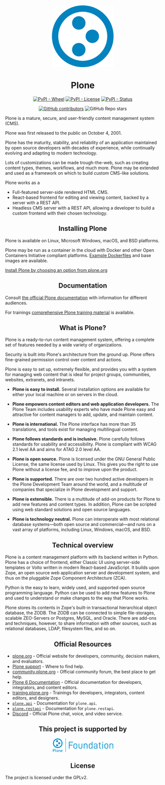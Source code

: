 <p align="center">
    <img alt="Plone Logo" width="200px" src="https://raw.githubusercontent.com/plone/.github/main/plone-logo.png">
</p>

<h1 align="center">
  Plone
</h1>

<div align="center">

[![PyPI - Wheel](https://img.shields.io/pypi/wheel/plone)](https://pypi.org/project/plone/)
[![PyPI - License](https://img.shields.io/pypi/l/plone)](https://pypi.org/project/plone/)
[![PyPI - Status](https://img.shields.io/pypi/status/plone)](https://pypi.org/project/plone/)

[![GitHub contributors](https://img.shields.io/github/contributors/plone/Products.CMFPlone)](https://github.com/plone/Products.CMFPlone)
![GitHub Repo stars](https://img.shields.io/github/stars/plone/Plone?style=flat-square)

</div>

Plone is a mature, secure, and user-friendly content management system (CMS).

Plone was first released to the public on October 4, 2001.

Plone has the maturity, stability, and reliability of an application maintained by open source developers with decades of experience, while continually evolving and adapting to modern technology.

Lots of customizations can be made trough-the-web, such as creating content types, themes, workflows, and much more.
Plone may be extended and used as a framework on which to build custom CMS-like solutions.

Plone works as a

- Full-featured server-side rendered HTML CMS.
- React-based frontend for editing and viewing content, backed by a server with a REST API.
- Headless CMS server with a REST API, allowing a developer to build a custom frontend with their chosen technology.


<h2 align="center">
  Installing Plone
</h2>

Plone is available on Linux, Microsoft Windows, macOS, and BSD platforms.

Plone may be run as a container in the cloud with Docker and other Open Containers Initiative compliant platforms.
[Example Dockerfiles](https://6.docs.plone.org/install/containers/images/index.html) and base images are available.

[Install Plone by choosing an option from plone.org](https://plone.org/download)


<h2 align="center">
  Documentation
</h2>

Consult [the official Plone documentation](https://6.docs.plone.org) with information for different audiences.

For trainings [comprehensive Plone training material](https://training.plone.org) is available.


<h2 align="center">
  What is Plone?
</h2>

Plone is a ready-to-run content management system, offering a complete set of features needed by a wide variety of organizations.

Security is built into Plone's architecture from the ground up.
Plone offers fine-grained permission control over content and actions.

Plone is easy to set up, extremely flexible,
and provides you with a system for managing web content that is ideal for project groups, communities, websites, extranets, and intranets.

- **Plone is easy to install.**
  Several installation options are available for either your local machine or on servers in the cloud.

- **Plone empowers content editors and web application developers.**
  The Plone Team includes usability experts who have made Plone easy and attractive for content managers to add, update, and maintain content.

- **Plone is international.**
  The Plone interface has more than 35 translations, and tools exist for managing multilingual content.

- **Plone follows standards and is inclusive.**
  Plone carefully follows standards for usability and accessibility.
  Plone is compliant with WCAG 2.1 level AA and aims for ATAG 2.0 level AA.

- **Plone is open source.**
  Plone is licensed under the GNU General Public License, the same license used by Linux.
  This gives you the right to use Plone without a license fee, and to improve upon the product.

- **Plone is supported.**
  There are over two hundred active developers in the Plone Development Team around the world, and a multitude of companies that specialize in Plone development and support.

- **Plone is extensible.**
  There is a multitude of add-on products for Plone to add new features and content types.
  In addition, Plone can be scripted using web standard solutions and open source languages.

- **Plone is technology neutral.**
  Plone can interoperate with most relational database systems—both open source and commercial—and runs on a vast array of
  platforms, including Linux, Windows, macOS, and BSD.


<h2 align="center">
Technical overview
</h2>

Plone is a content management platform with its backend written in Python.
Plone has a choice of frontend, either Classic UI using server-side templates or Volto written in modern React-based JavaScript.
It builds upon Zope, an open source web application server and development system, and thus on the pluggable Zope Component Architecture (ZCA).

Python is the easy to learn, widely used, and supported open source programming language.
Python can be used to add new features to Plone and used to understand or make changes to the way that Plone works.

Plone stores its contents in Zope's built-in transactional hierarchical object database, the ZODB.
The ZODB can be connected to simple file-storages, scalable ZEO-Servers or Postgres, MySQL, and Oracle.
There are add-ons and techniques, however, to share information with other sources, such as relational databases, LDAP, filesystem
files, and so on.


<h2 align="center">
Official Resources
</h2>

* [plone.org](https://plone.org/) - Official website for developers, community, decision makers, and evaluators.
* [Plone support](https://plone.org/support) - Where to find help.
* [community.plone.org](https://community.plone.org/) - Official community forum, the best place to get help.
* [Plone 6 Documentation](https://6.docs.plone.org/) - Official documentation for developers, integrators, and content editors.
* [training.plone.org](https://training.plone.org/) - Trainings for developers, integrators, content editors, and designers.
* [`plone.api`](https://6.docs.plone.org/develop/plone.api/docs/index.html) - Documentation for `plone.api`.
* [`plone.restapi`](https://plonerestapi.readthedocs.io/en/latest/) - Documentation for `plone.restapi`.
* [Discord](https://discord.gg/zFY3EBbjaj) - Official Plone chat, voice, and video service.

<h2 align="center">
This project is supported by
</h2>

<p align="center">
    <a href="https://plone.org/foundation/">
      <img alt="Plone Logo" width="200px" src="https://raw.githubusercontent.com/plone/.github/main/plone-foundation.png">
    </a>
</p>

<h2 align="center">
License
</h2>
The project is licensed under the GPLv2.
